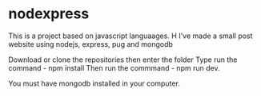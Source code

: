 # nodexpress
This is a project based on javascript languaages. H I've made a small post website using nodejs, express, pug and mongodb


Download or clone the repositories then enter the folder
Type run the command -  npm install
Then run the commmand -  npm run dev. 



You must have mongodb installed in your computer. 
